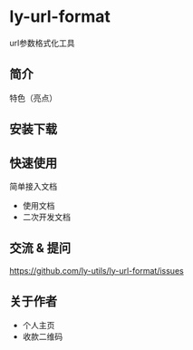 # ly-url-format

url参数格式化工具

## 简介

特色（亮点）

## 安装下载

## 快速使用

简单接入文档

- 使用文档
- 二次开发文档

## 交流 & 提问

https://github.com/ly-utils/ly-url-format/issues

## 关于作者

- 个人主页
- 收款二维码